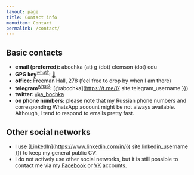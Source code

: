 ```yaml
---
layout: page
title: Contact info
menuitem: Contact
permalink: /contact/
---
```

## Basic contacts
- **email (preferred):** abochka (at) g (dot) clemson (dot) edu
- **GPG key**<sup>[what?](https://help.ubuntu.com/community/GnuPrivacyGuardHowto#Introduction)</sup>*:* [🔑](/assets/abochka-pubkey.asc)
- **office:** Freeman Hall, 278 (feel free to drop by when I am there)
- **telegram**<sup>[what?](https://telegram.org/faq#q-how-is-telegram-different-from-whatsapp)</sup>**:** [@abochka](https://t.me/{{ site.telegram_username }})
- **twitter:** [@a_bochka](https://twitter.com/a_bochka)
- **on phone numbers:** please note that my Russian phone numbers and corresponding WhatsApp account might be not always available. Although, I tend to respond to emails pretty fast.

## Other social networks
- I use [LinkedIn](https://www.linkedin.com/in/{{ site.linkedin_username }}) to keep my general public CV.
- I do not actively use other social networks, but it is still possible to contact me via my [Facebook](https://www.facebook.com/messages) or [VK](https://vk.com) accounts.
